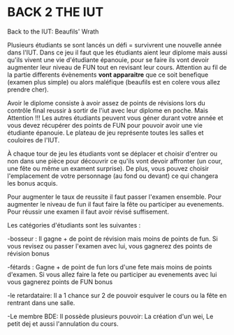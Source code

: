 # BACK 2 THE IUT
Back to the IUT: Beaufils' Wrath

Plusieurs étudiants se sont lancés un défi = survivrent une nouvelle année dans l'IUT. Dans ce jeu il faut que les étudiants aient leur diplome mais aussi qu'ils vivent une vie d'étudiante épanouie, pour se faire ils vont devoir augmenter leur niveau de FUN tout en revisant leur cours. Attention au fil de la partie differents évènements **vont apparaitre** que ce soit benefique (examen plus simple) ou alors maléfique (beaufils est en colere vous allez prendre cher).

Avoir le diplome consiste à avoir assez de points de révisions lors du contrôle final reussir à sortir de l'iut avec leur diplome en poche. Mais Attention !!! Les autres étudiants peuvent vous géner durant votre année et vous devez récupérer des points de FUN pour pouvoir avoir une vie étudiante épanouie. Le plateau de jeu représente toutes les salles et couloires de l'IUT.

À chaque tour de jeu les étudiants vont se déplacer et choisir d'entrer ou non dans une pièce pour découvrir ce qu'ils vont devoir affronter (un cour, une fête ou même un exament surprise). De plus, vous pouvez choisir l'emplacement de votre personnage (au fond ou devant) ce qui changera les bonus acquis.

Pour augmenter le taux de reussite il faut passer l'examen ensemble.
Pour augmenter le niveau de fun il faut faire la fête ou participer au evenements.
Pour réussir une examen il faut avoir révisé suffisement.

Les catégories d'étudiants sont les suivantes :

-bosseur : Il gagne + de point de révision mais moins de points de fun. Si vous revisez ou passer l'examen avec lui, vous gagnerez des points de révision bonus

-fétards : Gagne + de point de fun lors d'une fete mais moins de points d'examen. Si vous allez faire la fete ou participer au evenements avec lui vous gagnerez points de FUN bonus

-le retardataire: Il a 1 chance sur 2 de pouvoir esquiver le cours ou la fête en rentrant dans une salle.

-Le membre BDE: Il possède plusieurs pouvoir: La création d'un wei, Le petit dej et aussi l'annulation du cours.